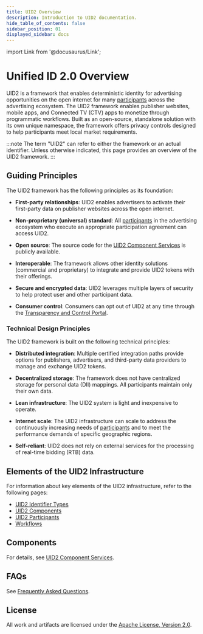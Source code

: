 ```yaml
---
title: UID2 Overview
description: Introduction to UID2 documentation.
hide_table_of_contents: false
sidebar_position: 01
displayed_sidebar: docs
---
```


import Link from '@docusaurus/Link';

# Unified ID 2.0 Overview

UID2 is a framework that enables deterministic identity for advertising opportunities on the open internet for many [participants](overviews/participants-overview.md#uid2-external-participants) across the advertising ecosystem. The UID2 framework enables publisher websites, mobile apps, and Connected TV (CTV) apps to monetize through programmatic workflows. Built as an open-source, standalone solution with its own unique namespace, the framework offers privacy controls designed to help participants meet local market requirements.

:::note
The term "UID2" can refer to either the framework or an actual identifier. Unless otherwise indicated, this page provides an overview of the UID2 framework.
:::

## Guiding Principles

The UID2 framework has the following principles as its foundation:

- **First-party relationships**: UID2 enables advertisers to activate their first-party data on publisher websites across the open internet.

- **Non-proprietary (universal) standard**: All [participants](overviews/participants-overview.md#uid2-external-participants) in the advertising ecosystem who execute an appropriate participation agreement can access UID2.

- **Open source**: The source code for the [UID2 Component Services](overviews/participants-overview.md#uid2-component-services) is publicly available.

- **Interoperable**: The framework allows other identity solutions (commercial and proprietary) to integrate and provide UID2 tokens with their offerings.

- **Secure and encrypted data**: UID2 leverages multiple layers of security to help protect user and other participant data.

- **Consumer control**: Consumers can opt out of UID2 at any time through the [Transparency and Control Portal](https://www.transparentadvertising.com/).

### Technical Design Principles

The UID2 framework is built on the following technical principles:

- **Distributed integration**: Multiple certified integration paths provide options for publishers, advertisers, and third-party data providers to manage and exchange UID2 tokens.

- **Decentralized storage**: The framework does not have centralized storage for personal data (<Link href="ref-info/glossary-uid#gl-dii">DII</Link>) mappings. All participants maintain only their own data.

- **Lean infrastructure**: The UID2 system is light and inexpensive to operate.

- **Internet scale**: The UID2 infrastructure can scale to address the continuously increasing needs of [participants](overviews/participants-overview.md#uid2-external-participants) and to meet the performance demands of specific geographic regions.

- **Self-reliant**: UID2 does not rely on external services for the processing of real-time bidding (RTB) data.

## Elements of the UID2 Infrastructure

For information about key elements of the UID2 infrastructure, refer to the following pages:

- [UID2 Identifier Types](ref-info/uid-identifier-types.md)
- [UID2 Components](ref-info/uid-components.md)
- [UID2 Participants](overviews/participants-overview.md)
- [Workflows](ref-info/uid-workflows.md)

## Components

For details, see [UID2 Component Services](overviews/participants-overview.md#uid2-component-services).

## FAQs

See [Frequently Asked Questions](getting-started/gs-faqs.md).

## License
All work and artifacts are licensed under the [Apache License, Version 2.0](http://www.apache.org/licenses/LICENSE-2.0.txt).
